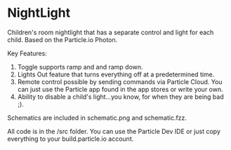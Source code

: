 # NightLight

Children's room nightlight that has a separate control and light for each child. Based on the Particle.io Photon.

Key Features:  
1. Toggle supports ramp and and ramp down.
2. Lights Out feature that turns everything off at a predetermined time.
3. Remote control possible by sending commands via Particle Cloud. You can just use the Particle app found in the app stores or write your own.
4. Ability to disable a child's light...you know, for when they are being bad ;).

Schematics are included in schematic.png and schematic.fzz.

All code is in the /src folder. You can use the Particle Dev IDE or just copy everything to your build.particle.io account.
